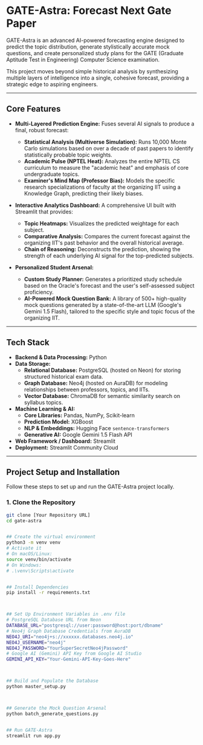 # GATE-Astra: Forecast Next Gate Paper

GATE-Astra is an advanced AI-powered forecasting engine designed to predict the topic distribution, generate stylistically accurate mock questions, and create personalized study plans for the GATE (Graduate Aptitude Test in Engineering) Computer Science examination.

This project moves beyond simple historical analysis by synthesizing multiple layers of intelligence into a single, cohesive forecast, providing a strategic edge to aspiring engineers.

---


## Core Features

*   **Multi-Layered Prediction Engine:** Fuses several AI signals to produce a final, robust forecast:
    *   **Statistical Analysis (Multiverse Simulation):** Runs 10,000 Monte Carlo simulations based on over a decade of past papers to identify statistically probable topic weights.
    *   **Academic Pulse (NPTEL Heat):** Analyzes the entire NPTEL CS curriculum to measure the "academic heat" and emphasis of core undergraduate topics.
    *   **Examiner's Mind Map (Professor Bias):** Models the specific research specializations of faculty at the organizing IIT using a Knowledge Graph, predicting their likely biases.

*   **Interactive Analytics Dashboard:** A comprehensive UI built with Streamlit that provides:
    *   **Topic Heatmaps:** Visualizes the predicted weightage for each subject.
    *   **Comparative Analysis:** Compares the current forecast against the organizing IIT's past behavior and the overall historical average.
    *   **Chain of Reasoning:** Deconstructs the prediction, showing the strength of each underlying AI signal for the top-predicted subjects.

*   **Personalized Student Arsenal:**
    *   **Custom Study Planner:** Generates a prioritized study schedule based on the Oracle's forecast and the user's self-assessed subject proficiency.
    *   **AI-Powered Mock Question Bank:** A library of 500+ high-quality mock questions generated by a state-of-the-art LLM (Google's Gemini 1.5 Flash), tailored to the specific style and topic focus of the organizing IIT.

---

## Tech Stack

*   **Backend & Data Processing:** Python
*   **Data Storage:**
    *   **Relational Database:** PostgreSQL (hosted on Neon) for storing structured historical exam data.
    *   **Graph Database:** Neo4j (hosted on AuraDB) for modeling relationships between professors, topics, and IITs.
    *   **Vector Database:** ChromaDB for semantic similarity search on syllabus topics.
*   **Machine Learning & AI:**
    *   **Core Libraries:** Pandas, NumPy, Scikit-learn
    *   **Prediction Model:** XGBoost
    *   **NLP & Embeddings:** Hugging Face `sentence-transformers`
    *   **Generative AI:** Google Gemini 1.5 Flash API
*   **Web Framework / Dashboard:** Streamlit
*   **Deployment:** Streamlit Community Cloud

---

## Project Setup and Installation

Follow these steps to set up and run the GATE-Astra project locally.

### 1. Clone the Repository

```bash
git clone [Your Repository URL]
cd gate-astra


## Create the virtual environment
python3 -m venv venv
# Activate it
# On macOS/Linux:
source venv/bin/activate
# On Windows:
# .\venv\Scripts\activate


## Install Dependencies
pip install -r requirements.txt



## Set Up Environment Variables in .env file
# PostgreSQL Database URL from Neon
DATABASE_URL="postgresql://user:password@host:port/dbname"
# Neo4j Graph Database Credentials from AuraDB
NEO4J_URI="neo4j+s://xxxxxx.databases.neo4j.io"
NEO4J_USERNAME="neo4j"
NEO4J_PASSWORD="YourSuperSecretNeo4jPassword"
# Google AI (Gemini) API Key from Google AI Studio
GEMINI_API_KEY="Your-Gemini-API-Key-Goes-Here"



## Build and Populate the Database
python master_setup.py



## Generate the Mock Question Arsenal
python batch_generate_questions.py


## Run GATE-Astra
streamlit run app.py